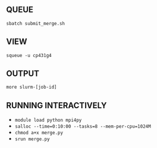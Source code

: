 ## QUEUE
`sbatch submit_merge.sh`

## VIEW
`squeue -u cp431g4`

## OUTPUT
`more slurm-[job-id]`

## RUNNING INTERACTIVELY
 - `module load python mpi4py`
 - `salloc --time=0:10:00 --tasks=8 --mem-per-cpu=1024M`
 - `chmod a+x merge.py`
 - `srun merge.py`